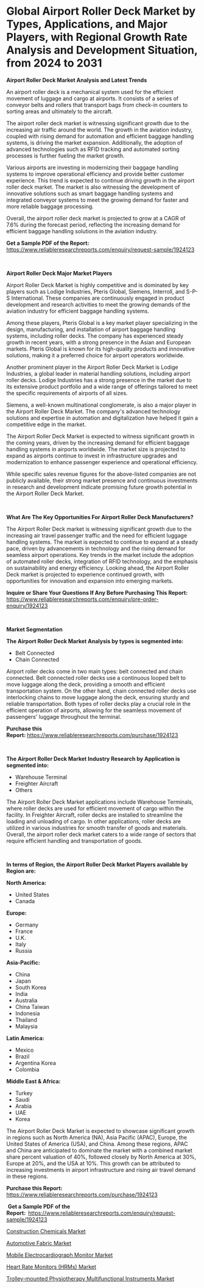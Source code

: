 <p><h1>Global Airport Roller Deck Market by Types, Applications, and Major Players, with Regional Growth Rate Analysis and Development Situation, from 2024 to 2031</h1></p><p><strong>Airport Roller Deck Market Analysis and Latest Trends</strong></p>
<p><p>An airport roller deck is a mechanical system used for the efficient movement of luggage and cargo at airports. It consists of a series of conveyor belts and rollers that transport bags from check-in counters to sorting areas and ultimately to the aircraft.</p><p>The airport roller deck market is witnessing significant growth due to the increasing air traffic around the world. The growth in the aviation industry, coupled with rising demand for automation and efficient baggage handling systems, is driving the market expansion. Additionally, the adoption of advanced technologies such as RFID tracking and automated sorting processes is further fueling the market growth.</p><p>Various airports are investing in modernizing their baggage handling systems to improve operational efficiency and provide better customer experience. This trend is expected to continue driving growth in the airport roller deck market. The market is also witnessing the development of innovative solutions such as smart baggage handling systems and integrated conveyor systems to meet the growing demand for faster and more reliable baggage processing.</p><p>Overall, the airport roller deck market is projected to grow at a CAGR of 7.6% during the forecast period, reflecting the increasing demand for efficient baggage handling solutions in the aviation industry.</p></p>
<p><strong>Get a Sample PDF of the Report:&nbsp;</strong> <a href="https://www.reliableresearchreports.com/enquiry/request-sample/1924123">https://www.reliableresearchreports.com/enquiry/request-sample/1924123</a></p>
<p>&nbsp;</p>
<p><strong>Airport Roller Deck Major Market Players</strong></p>
<p><p>Airport Roller Deck Market is highly competitive and is dominated by key players such as Lodige Industries, Pteris Global, Siemens, Interroll, and S-P-S International. These companies are continuously engaged in product development and research activities to meet the growing demands of the aviation industry for efficient baggage handling systems.</p><p>Among these players, Pteris Global is a key market player specializing in the design, manufacturing, and installation of airport baggage handling systems, including roller decks. The company has experienced steady growth in recent years, with a strong presence in the Asian and European markets. Pteris Global is known for its high-quality products and innovative solutions, making it a preferred choice for airport operators worldwide.</p><p>Another prominent player in the Airport Roller Deck Market is Lodige Industries, a global leader in material handling solutions, including airport roller decks. Lodige Industries has a strong presence in the market due to its extensive product portfolio and a wide range of offerings tailored to meet the specific requirements of airports of all sizes.</p><p>Siemens, a well-known multinational conglomerate, is also a major player in the Airport Roller Deck Market. The company's advanced technology solutions and expertise in automation and digitalization have helped it gain a competitive edge in the market.</p><p>The Airport Roller Deck Market is expected to witness significant growth in the coming years, driven by the increasing demand for efficient baggage handling systems in airports worldwide. The market size is projected to expand as airports continue to invest in infrastructure upgrades and modernization to enhance passenger experience and operational efficiency.</p><p>While specific sales revenue figures for the above-listed companies are not publicly available, their strong market presence and continuous investments in research and development indicate promising future growth potential in the Airport Roller Deck Market.</p></p>
<p>&nbsp;</p>
<p><strong>What Are The Key Opportunities For Airport Roller Deck Manufacturers?</strong></p>
<p><p>The Airport Roller Deck market is witnessing significant growth due to the increasing air travel passenger traffic and the need for efficient luggage handling systems. The market is expected to continue to expand at a steady pace, driven by advancements in technology and the rising demand for seamless airport operations. Key trends in the market include the adoption of automated roller decks, integration of RFID technology, and the emphasis on sustainability and energy efficiency. Looking ahead, the Airport Roller Deck market is projected to experience continued growth, with opportunities for innovation and expansion into emerging markets.</p></p>
<p><strong>Inquire or Share Your Questions If Any Before Purchasing This Report:</strong> <a href="https://www.reliableresearchreports.com/enquiry/pre-order-enquiry/1924123">https://www.reliableresearchreports.com/enquiry/pre-order-enquiry/1924123</a></p>
<p>&nbsp;</p>
<p><strong>Market Segmentation</strong></p>
<p><strong>The Airport Roller Deck Market Analysis by types is segmented into:</strong></p>
<p><ul><li>Belt Connected</li><li>Chain Connected</li></ul></p>
<p><p>Airport roller decks come in two main types: belt connected and chain connected. Belt connected roller decks use a continuous looped belt to move luggage along the deck, providing a smooth and efficient transportation system. On the other hand, chain connected roller decks use interlocking chains to move luggage along the deck, ensuring sturdy and reliable transportation. Both types of roller decks play a crucial role in the efficient operation of airports, allowing for the seamless movement of passengers' luggage throughout the terminal.</p></p>
<p><strong>Purchase this Report:&nbsp;</strong><a href="https://www.reliableresearchreports.com/purchase/1924123">https://www.reliableresearchreports.com/purchase/1924123</a></p>
<p>&nbsp;</p>
<p><strong>The Airport Roller Deck Market Industry Research by Application is segmented into:</strong></p>
<p><ul><li>Warehouse Terminal</li><li>Freighter Aircraft</li><li>Others</li></ul></p>
<p><p>The Airport Roller Deck Market applications include Warehouse Terminals, where roller decks are used for efficient movement of cargo within the facility. In Freighter Aircraft, roller decks are installed to streamline the loading and unloading of cargo. In other applications, roller decks are utilized in various industries for smooth transfer of goods and materials. Overall, the airport roller deck market caters to a wide range of sectors that require efficient handling and transportation of goods.</p></p>
<p>&nbsp;</p>
<p><strong>In terms of Region, the Airport Roller Deck Market Players available by Region are:</strong></p>
<p>
    <p> <strong> North America: </strong>
        <ul>
            <li>United States</li>
            <li>Canada</li>
        </ul>
        </p> 
    <p> <strong> Europe: </strong>
        <ul>
            <li>Germany</li>
            <li>France</li>
            <li>U.K.</li>
            <li>Italy</li>
            <li>Russia</li>
        </ul>
        </p> 
    <p> <strong> Asia-Pacific: </strong>
        <ul>
            <li>China</li>
            <li>Japan</li>
            <li>South Korea</li>
            <li>India</li>
            <li>Australia</li>
            <li>China Taiwan</li>
            <li>Indonesia</li>
            <li>Thailand</li>
            <li>Malaysia</li>
        </ul>
        </p> 
    <p> <strong> Latin America: </strong>
        <ul>
            <li>Mexico</li>
            <li>Brazil</li>
            <li>Argentina Korea</li>
            <li>Colombia</li>
        </ul>
        </p> 
    <p> <strong> Middle East & Africa: </strong>
        <ul>
            <li>Turkey</li>
            <li>Saudi</li>
            <li>Arabia</li>
            <li>UAE</li>
            <li>Korea</li>
        </ul>
    </p>
    </p>
<p><p>The Airport Roller Deck Market is expected to showcase significant growth in regions such as North America (NA), Asia Pacific (APAC), Europe, the United States of America (USA), and China. Among these regions, APAC and China are anticipated to dominate the market with a combined market share percent valuation of 40%, followed closely by North America at 30%, Europe at 20%, and the USA at 10%. This growth can be attributed to increasing investments in airport infrastructure and rising air travel demand in these regions.</p></p>
<p><strong>Purchase this Report: </strong><a href="https://www.reliableresearchreports.com/purchase/1924123">https://www.reliableresearchreports.com/purchase/1924123</a></p>
<p>&nbsp;<strong>Get a Sample PDF of the Report:&nbsp;&nbsp;</strong><a href="https://www.reliableresearchreports.com/enquiry/request-sample/1924123">https://www.reliableresearchreports.com/enquiry/request-sample/1924123</a></p>
<p><strong></strong></p>
<p><p><a href="https://view.publitas.com/reportprime-1/construction-chemicals-market-challenges-opportunities-and-growth-drivers-and-major-market-players-forecasted-for-period-from-2024-2031/">Construction Chemicals Market</a></p><p><a href="https://view.publitas.com/reportprime-1/automotive-fabric-market-share-market-new-trends-analysis-report-by-type-by-application-by-end-use-by-region-and-segment-forecasts-2024-2031/">Automotive Fabric Market</a></p><p><a href="https://artistic-helicopter-ca9.notion.site/Mobile-Electrocardiograph-Monitor-Market-Size-Share-Trends-Analysis-Report-By-Material-By-Type--2ffbcd65c7124032b2ea03f63c794440">Mobile Electrocardiograph Monitor Market</a></p><p><a href="https://picayune-night-cbd.notion.site/Heart-Rate-Monitors-HRMs-Market-Research-Report-Forecasted-for-Period-from-2024-2031-by-Market--f7dcf0be63f846cbb4ae8a97e1a292db">Heart Rate Monitors (HRMs) Market</a></p><p><a href="https://valiant-lunge-8fe.notion.site/Trolley-mounted-Physiotherapy-Multifunctional-Instruments-Market-A-Comprehensive-Report-of-its-Mark-9bac3b1285f04e4bb314b8998f6d6cad">Trolley-mounted Physiotherapy Multifunctional Instruments Market</a></p></p>